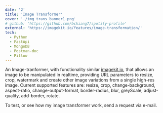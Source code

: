 ```yaml
---
date: '2'
title: 'Image Transformer'
cover: './img_trans_banner1.png'
# github: 'https://github.com/bchiang7/spotify-profile'
external: 'https://imagekit.io/features/image-transformation/'
tech:
  - Python
  - FastApi
  - MongoDB
  - Postman-doc
  - Pillow
---
```


An Image-tranformer, with functionality similar [imagekit.io](https://imagekit.io/features/image-transformation/), that allows an image to be manipulated in realtime, providing URL parameters to resize, crop, watermark and create other image variations from a single high-res image. Current supported features are: resize, crop, change-background, aspect-ratio, change-output-format, border-radius, blur, greyScale, adjust-quality, add-border, rotate.

To test, or see how my image transformer work, send a request via e-mail.

